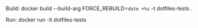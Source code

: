 Build:
docker build --build-arg FORCE_REBUILD=`date +%s` -t dotfiles-tests .

Run:
docker run -it dotfiles-tests
